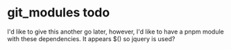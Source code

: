 # git_modules todo

I'd like to give this another go later, however, I'd like to have a pnpm module with these dependencies.
It appears $() so jquery is used?